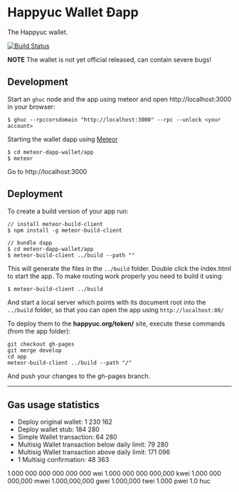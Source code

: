 # Happyuc Wallet Ðapp

The Happyuc wallet.

[![Build Status](https://travis-ci.org/happyuc/meteor-dapp-wallet.svg?branch=master)](https://travis-ci.org/happyuc/meteor-dapp-wallet)

**NOTE** The wallet is not yet official released,
can contain severe bugs!


## Development

Start an `ghuc` node and the app using meteor and open http://localhost:3000 in your browser:

    $ ghuc --rpccorsdomain "http://localhost:3000" --rpc --unlock <your account>

Starting the wallet dapp using [Meteor](https://meteor.com/install)

    $ cd meteor-dapp-wallet/app
    $ meteor

Go to http://localhost:3000


## Deployment

To create a build version of your app run:
    
    // install meteor-build-client
    $ npm install -g meteor-build-client

    // bundle dapp
    $ cd meteor-dapp-wallet/app
    $ meteor-build-client ../build --path ""

This will generate the files in the `../build` folder. Double click the index.html to start the app.
To make routing work properly you need to build it using:

    $ meteor-build-client ../build

And start a local server which points with its document root into the `../build` folder,
so that you can open the app using `http://localhost:80/`

To deploy them to the **happyuc.org/token/** site, execute these commands (from the app folder):

    git checkout gh-pages
    git merge develop
    cd app
    meteor-build-client ../build --path "/"
          
And push your changes to the gh-pages branch.


***

## Gas usage statistics

- Deploy original wallet: 1 230 162
- Deploy wallet stub: 184 280
- Simple Wallet transaction: 64 280
- Multisig Wallet transaction below daily limit: 79 280
- Multisig Wallet transaction above daily limit: 171 096
- 1 Multisig confirmation: 48 363


1.000 000 000 000 000 000  wei
1.000 000 000 000,000     kwei
1.000 000 000,000         mwei
1.000,000,000             gwei
1.000,000                 twei
1.000                     pwei
1.0                        huc
